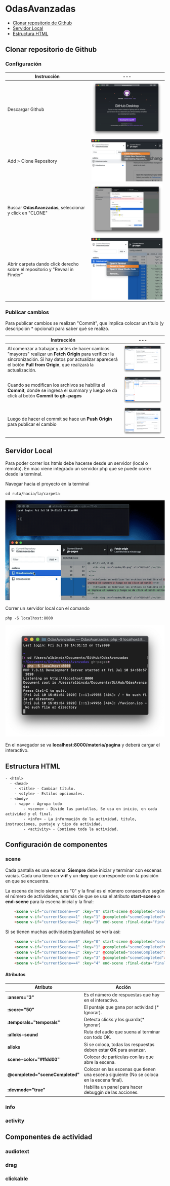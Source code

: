 # OdasAvanzadas

- [Clonar repositorio de Github](#clonar-repositorio-de-github)
- [Servidor Local](#servidor-local)
- [Estructura HTML](#estructura-html)

## Clonar repositorio de Github

### Configuración

Instrucción | ---
------------ | -------------
Descargar Github | ![Github](readme/01.png)
Add > Clone Repository | ![Github](readme/02.png)
Buscar **OdasAvanzadas**, seleccionar y click en "CLONE" | ![Github](readme/03.png)
Abrir carpeta dando click derecho sobre el repositorio y "Reveal in Finder" | ![Github](readme/04.png)

### Publicar cambios

Para publicar cambios se realizan "Commit", que implica colocar un título (y descripción * opcional) para saber qué se realizó.

Instrucción | ---
------------ | ---------
Al comenzar a trabajar y antes de hacer cambios "mayores" realizar un **Fetch Origin** para verificar la sincronización. Si hay datos por actualizar aparecerá el botón **Pull from Origin**, que realizará la actualización. | ![Github](readme/05.png)
Cuando se modifican los archivos se habilita el **Commit**, donde se ingresa el summary y luego se da click al botón **Commit to gh-pages**| ![Github](readme/06.png)
Luego de hacer el commit se hace un **Push Origin** para publicar el cambio | ![Github](readme/07.png)


## Servidor Local

Para poder correr los htmls debe hacerse desde un servidor (local o remoto). En mac viene integrado un servidor php que se puede correr desde la terminal.

Navegar hacia el proyecto en la terminal

```shell
cd ruta/hacia/la/carpeta
```

![](readme/08.gif)


Correr un servidor local con el comando
```console
php -S localhost:8000
```

![](readme/09.png)


En el navegador se va **localhost:8000/materia/pagina** y deberá cargar el interactivo.


##  Estructura HTML
```
- <html>
  - <head>
    - <title> - Cambiar título.
    - <style> - Estilos opcionales.
  - <body>
    - <app> - Agrupa todo
        - <scene> - Divide las pantallas, Se usa en inicio, en cada actividad y el final.
        - <info> - La información de la actividad, titulo, instrucciones, puntaje y tipo de actividad.
        - <activity> - Contiene toda la actividad.
```


## Configuración de componentes

### scene
  
Cada pantalla es una escena. **Siempre** debe iniciar y terminar con escenas vacias. Cada una tiene un **v-if** y un **:key** que corresponde con la posición en que se encuentra. 

La escena de incio siempre es "0" y la final es el número consecutivo según el número de actividades, además de que se usa el atributo **start-scene** o **end-scene** para la escena inicial y la final:

```html
    <scene v-if="currentScene==0" :key="0" start-scene @completed="sceneCompleted"></scene>
    <scene v-if="currentScene==1" :key="1" @completed="sceneCompleted"></scene>
    <scene v-if="currentScene==2" :key="3" end-scene :final-data="finalData"></scene>
```

Si se tienen muchas actividades(pantallas) se vería así:

```html
    <scene v-if="currentScene==0" :key="0" start-scene @completed="sceneCompleted"></scene>
    <scene v-if="currentScene==1" :key="1" @completed="sceneCompleted"></scene>
    <scene v-if="currentScene==2" :key="2" @completed="sceneCompleted"></scene>
    <scene v-if="currentScene==3" :key="3" @completed="sceneCompleted"></scene>
    <scene v-if="currentScene==4" :key="4" end-scene :final-data="finalData"></scene>
```

#### Atributos

Atributo | Acción
--------- | ------
| **:ansers="3"** | Es el número de respuestas que hay en el interactivo.
| **:score="50"** | El puntaje que gana por actividad (* Ignorar).
| **:temporals="temporals"** | Detecta clicks y los guarda(* Ignorar)
| **:alloks-sound** | Ruta del audio que suena al terminar con todo OK.
| **alloks** | Si se coloca, todas las respuestas deben estar **OK** para avanzar.
| **scene-color="#ffdd00"** | Colocar de partículas con las que abre la escena.
| **@completed="sceneCompleted"** | Colocar en las escenas que tienen una escena siguiente (No se coloca en la escena final).
| **:devmode="true"** | Habilita un panel para hacer debuggin de las acciones.


### info
  
### activity

## Componentes de actividad

### audiotext

### drag

### clickable

